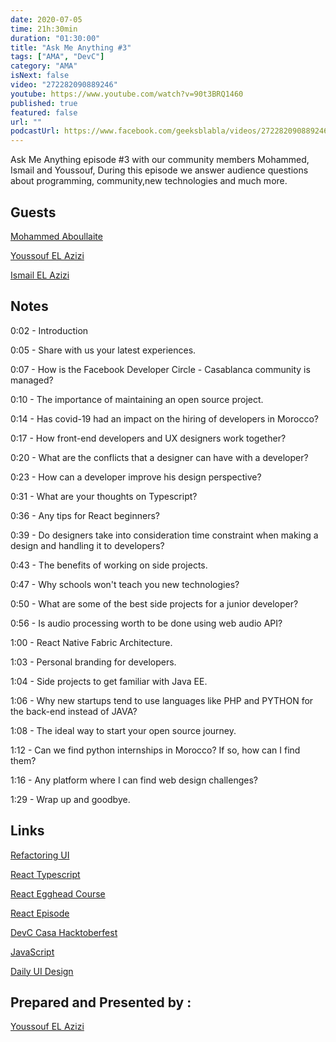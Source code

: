 ```yaml
---
date: 2020-07-05
time: 21h:30min
duration: "01:30:00"
title: "Ask Me Anything #3"
tags: ["AMA", "DevC"]
category: "AMA"
isNext: false
video: "272282090889246"
youtube: https://www.youtube.com/watch?v=90t3BRQ1460
published: true
featured: false
url: ""
podcastUrl: https://www.facebook.com/geeksblabla/videos/272282090889246/
---
```


Ask Me Anything episode #3 with our community members Mohammed, Ismail and Youssouf, During this episode we answer audience questions about programming, community,new technologies and much more.

## Guests

[Mohammed Aboullaite](https://aboullaite.me/)

[Youssouf EL Azizi](https://elazizi.com/)

[Ismail EL Azizi](https://ismailelazizi.com/)

## Notes

0:02 - Introduction

0:05 - Share with us your latest experiences.

0:07 - How is the Facebook Developer Circle - Casablanca community is managed?

0:10 - The importance of maintaining an open source project.

0:14 - Has covid-19 had an impact on the hiring of developers in Morocco?

0:17 - How front-end developers and UX designers work together?

0:20 - What are the conflicts that a designer can have with a developer?

0:23 - How can a developer improve his design perspective?

0:31 - What are your thoughts on Typescript?

0:36 - Any tips for React beginners?

0:39 - Do designers take into consideration time constraint when making a design and handling it to developers?

0:43 - The benefits of working on side projects.

0:47 - Why schools won't teach you new technologies?

0:50 - What are some of the best side projects for a junior developer?

0:56 - Is audio processing worth to be done using web audio API?

1:00 - React Native Fabric Architecture.

1:03 - Personal branding for developers.

1:04 - Side projects to get familiar with Java EE.

1:06 - Why new startups tend to use languages like PHP and PYTHON for the back-end instead of JAVA?

1:08 - The ideal way to start your open source journey.

1:12 - Can we find python internships in Morocco? If so, how can I find them?

1:16 - Any platform where I can find web design challenges?

1:29 - Wrap up and goodbye.

## Links

[Refactoring UI](https://refactoringui.com/)

[React Typescript](https://github.com/typescript-cheatsheets/react-typescript-cheatsheet)

[React Egghead Course](https://egghead.io/courses/the-beginner-s-guide-to-react)

[React Episode](https://geeksblabla.com/blablas/react-deep-dive)

[DevC Casa Hacktoberfest](https://github.com/DevC-Casa/devc-casa-hacktoberfest)

[JavaScript](https://javascript30.com/)

[Daily UI Design](https://www.dailyui.co/)

## Prepared and Presented by :

[Youssouf EL Azizi](https://elazizi.com/)
